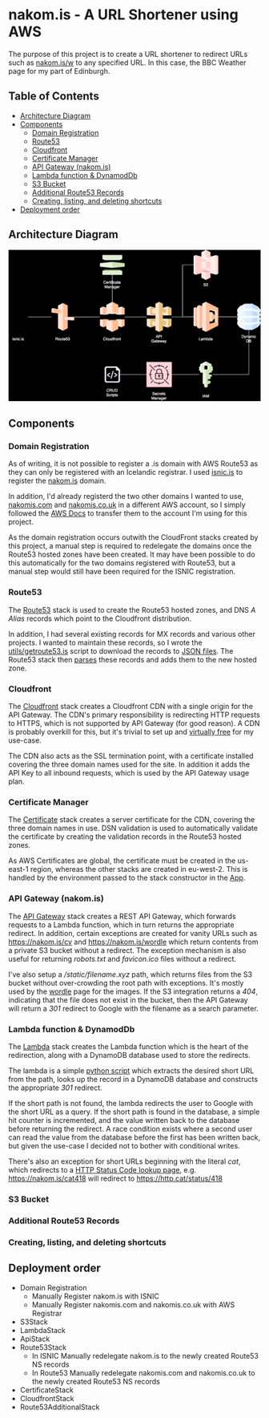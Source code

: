 # nakom.is - A URL Shortener using AWS

The purpose of this project is to create a URL shortener to redirect URLs such as [nakom.is/w](https://nakom.is/w) to any specified URL. In this case, the BBC Weather page for my part of Edinburgh.

## Table of Contents
<!-- toc -->

- [Architecture Diagram](#architecture-diagram)
- [Components](#components)
  * [Domain Registration](#domain-registration)
  * [Route53](#route53)
  * [Cloudfront](#cloudfront)
  * [Certificate Manager](#certificate-manager)
  * [API Gateway (nakom.is)](#api-gateway-nakomis)
  * [Lambda function & DynamodDb](#lambda-function--dynamoddb)
  * [S3 Bucket](#s3-bucket)
  * [Additional Route53 Records](#additional-route53-records)
  * [Creating, listing, and deleting shortcuts](#creating-listing-and-deleting-shortcuts)
- [Deployment order](#deployment-order)

<!-- tocstop -->

## Architecture Diagram
![Architecture](architecture/nakom.is%20architecture.drawio.svg)

## Components
### Domain Registration
As of writing, it is not possible to register a .is domain with AWS Route53 as they can only be registered with an Icelandic registrar. I used [isnic.is](https://www.isnic.is/en) to register the [nakom.is](https://nakom.is) domain.

In addition, I'd already registerd the two other domains I wanted to use, [nakomis.com](https://nakomis.com) and [nakomis.co.uk](https://nakomis.co.uk) in a different AWS account, so I simply followed the [AWS Docs](https://docs.aws.amazon.com/Route53/latest/DeveloperGuide/domain-transfer-between-aws-accounts.html) to transfer them to the account I'm using for this project.

As the domain registration occurs outwith the CloudFront stacks created by this project, a manual step is required to redelegate the domains once the Route53 hosted zones have been created. It may have been possible to do this automatically for the two domains registered with Route53, but a manual step would still have been required for the ISNIC registration.

### Route53
The [Route53](lib/route53-stack.ts) stack is used to create the Route53 hosted zones, and  DNS _A Alias_ records which point to the Cloudfront distribution.

In addition, I had several existing records for MX records and various other projects. I wanted to maintain these records, so I wrote the [utils/getroute53.is](utils/getroute53.is) script to download the records to [JSON files](https://github.com/nakomis/nakom.is/tree/main/route53). The Route53 stack then [parses](lib/route53-stack.ts#L39-L89) these records and adds them to the new hosted zone.

### Cloudfront

The [Cloudfront](lib/cloudfront-stack.ts) stack creates a Cloudfront CDN with a single origin for the API Gateway. The CDN's primary responsibility is redirecting HTTP requests to HTTPS, which is not supported by API Gateway (for good reason). A CDN is probably overkill for this, but it's trivial to set up and [virtually free](https://aws.amazon.com/cloudfront/pricing/) for my use-case.

The CDN also acts as the SSL termination point, with a certificate installed covering the three domain names used for the site. In addition it adds the API Key to all inbound requests, which is used by the API Gateway usage plan.

### Certificate Manager

The [Certificate](lib/certificate-stack.ts) stack creates a server certificate for the CDN,
covering the three domain names in use. DSN validation is used to automatically validate the certificate by creating the validation records in the Route53 hosted zones.

As AWS Certificates are global, the certificate must be created in the us-east-1 region,
whereas the other stacks are created in eu-west-2. This is handled by the environment passed
to the stack constructor in the [App](bin/nakom.is.ts).

### API Gateway (nakom.is)

The [API Gateway](lib/apigateway-stack.ts) stack creates a REST API Gateway, which forwards
requests to a Lambda function, which in turn returns the appropriate redirect. In addition, certain exceptions are created for vanity URLs such as https://nakom.is/cv and https://nakom.is/wordle which return contents from a private S3 bucket without a redirect. The exception mechanism is also useful for returning *robots.txt* and *favicon.ico* files without a redirect.

I've also setup a */static/filename.xyz* path, which returns files from the S3 bucket without over-crowding the root path with exceptions. It's mostly used by the [wordle](s3contents/wordle.html) page for the images. If the S3 integration returns a *404*, indicating that the file does not exist in the bucket, then the API Gateway will return a *301* redirect to Google with the filename as a search parameter.

### Lambda function & DynamodDb

The [Lambda](lib/lambda-stack.ts) stack creates the Lambda function which is the heart of the redirection, along with a DynamoDB database used to store the redirects. 

The lambda is a simple [python script](lambda/urlshortener.py) which extracts the desired short URL from the path, looks up the record in a DynamoDB database and constructs the appropriate *301* redirect.

If the short path is not found, the lambda redirects the user to Google with the short URL as a query. If the short path is found in the database, a simple hit counter is incremented, and the value written back to the database before returning the redirect. A race condition exists where a second user can read the value from the database before the first has been written back, but given the use-case I decided not to bother with conditional writes.

There's also an exception for short URLs beginning with the literal *cat*, which redirects to a [HTTP Status Code lookup page](https://http.cat), e.g. https://nakom.is/cat418 will redirect to https://http.cat/status/418


### S3 Bucket
### Additional Route53 Records
### Creating, listing, and deleting shortcuts


## Deployment order

* Domain Registration
  * Manually Register nakom.is with ISNIC
  * Manually Register nakomis.com and nakomis.co.uk with AWS Registrar
* S3Stack
* LambdaStack
* ApiStack
* Route53Stack
  * In ISNIC Manually redelegate nakom.is to the newly created Route53 NS records 
  * In Route53 Manually redelegate nakomis.com and nakomis.co.uk to the newly created Route53 NS records 
* CertificateStack
* CloudfrontStack
* Route53AdditionalStack
